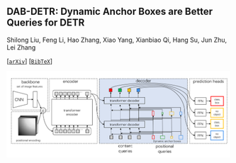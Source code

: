 ## DAB-DETR: Dynamic Anchor Boxes are Better Queries for DETR

Shilong Liu, Feng Li, Hao Zhang, Xiao Yang, Xianbiao Qi, Hang Su, Jun Zhu, Lei Zhang

[[`arXiv`](https://arxiv.org/abs/2201.12329)] [[`BibTeX`](#CitingViTDet)]

<div align="center">
  <img src="./assets/dab_detr_overall.png"/>
</div><br/>